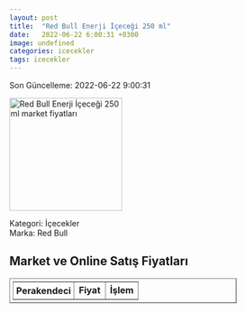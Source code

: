 ```yaml
---
layout: post
title:  "Red Bull Enerji İçeceği 250 ml"
date:   2022-06-22 6:00:31 +0300
image: undefined
categories: icecekler
tags: icecekler
---
```


Son Güncelleme: 2022-06-22 9:00:31

<img src="undefined" width="200" alt="Red Bull Enerji İçeceği 250 ml market fiyatları" />

Kategori: İçecekler
<br />
Marka: Red Bull

<h2>Market ve Online Satış Fiyatları</h2>

<table border="1" style="padding: 5px;width:80%;">
  <tr>
    <td style="padding: 5px;"><strong>Perakendeci</strong></td>
    <td><strong>Fiyat</strong></td>
    <td><strong>İşlem</strong></td>
  </tr>
  
</table>
